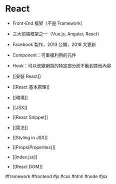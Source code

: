 # React
- Front-End 框架（不是 Framework） 
- 三大前端框架之一（Vue.js, Angular, React）
-  Facebook 製作，2013 公開，2018 大更新
- Component：可重複利用的元件
- Hook：可以改變網頁的特定部分而不動到其他內容

- [[安裝 React]]
- [[React 基本原理]]
- [[環境]]
- [[JSX]]
- [[React Snippet]]
- [[寫法]]
- [[Styling in JSX]]
- [[Props(Properties)]]

- [[index.jsx]]
- [[React.DOM]]


#framework #frontend #js #css #html #node #jsx